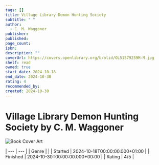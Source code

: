 ```yaml
---
tags: []
title: Village Library Demon Hunting Society
subtitle: " "
author:
  - C. M. Waggoner
publisher: 
published: 
page_count: 
isbn: 
description: ""
coverUrl: https://covers.openlibrary.org/b/olid/OL51579259M-M.jpg
shelf: read
owned: true
start_date: 2024-10-18
end_date: 2024-10-30
rating: 4
recommended_by: 
created: 2024-10-30
---
```


# Village Library Demon Hunting Society by C. M. Waggoner

![Book Cover Art](https://covers.openlibrary.org/b/olid/OL51579259M-M.jpg)


| --- | --- |
| Genre |  |
| Started | 2024-10-18T00:00:00.000+01:00 |
| Finished | 2024-10-30T00:00:00.000+00:00 |
| Rating | 4/5 |

